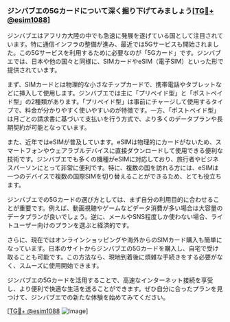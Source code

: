 ### ジンバブエの5Gカードについて深く掘り下げてみましょう[[TG💪+ @esim1088](https://t.me/s/esim1088)]

ジンバブエはアフリカ大陸の中でも急速に発展を遂げている国として注目されています。特に通信インフラの整備が進み、最近では5Gサービスも開始されました。この5Gサービスを利用するために必要なのが「5Gカード」です。ジンバブエでは、日本や他の国々と同様に、SIMカードやeSIM（電子SIM）といった形で提供されています。

まず、SIMカードとは物理的な小さなチップカードで、携帯電話やタブレットなどに挿入して使用します。ジンバブエでは主に「プリペイド型」と「ポストペイド型」の2種類があります。「プリペイド型」は事前にチャージして使用するタイプで、料金が分かりやすく使いやすいのが特徴です。一方、「ポストペイド型」は月ごとの請求書に基づいて支払いを行う方式で、より多くのデータプランや長期契約が可能となっています。

また、近年ではeSIMが普及しています。eSIMは物理的にカードがないため、スマートフォンやウェアラブルデバイスに直接ダウンロードして使用できる便利な技術です。ジンバブエでも多くの機種がeSIMに対応しており、旅行者やビジネスパーソンにとって非常に便利です。特に、複数の国を訪れる方には、eSIMは一つのデバイスで複数の国際SIMを切り替えることができるため、とても役立ちます。

ジンバブエでの5Gカードの選び方としては、まず自分の利用目的に合わせることが重要です。例えば、動画視聴やゲームなどデータ消費が多い場合は大容量のデータプランが良いでしょう。逆に、メールやSNS程度しか使わない場合、ライトユーザー向けのプランを選ぶと経済的です。

さらに、現在ではオンラインショッピングや海外からのSIMカード購入も簡単になっています。日本のサイトからジンバブエの5Gカードを購入し、自宅で受け取ることも可能です。この方法なら、現地到着後に煩雑な手続きをする必要がなく、スムーズに使用開始できます。

ジンバブエの5Gカードを活用することで、高速なインターネット接続を享受し、より便利で快適な生活を送ることができます。ぜひ自分に合ったプランを見つけて、ジンバブエでの新たな体験を始めてみてください。

[[TG💪+ @esim1088](https://t.me/s/esim1088) ![Image](https://i.postimg.cc/Y0z9fWf4/image.png)]